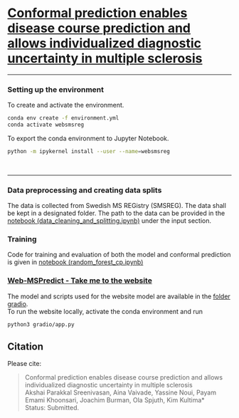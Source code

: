 # [Conformal prediction enables disease course prediction and allows individualized diagnostic uncertainty in multiple sclerosis](websitelink) <br>


---
### Setting up the environment
To create and activate the environment. <br>
```bash
conda env create -f environment.yml
conda activate websmsreg
```
To export the conda environment to Jupyter Notebook. <br>
```bash
python -m ipykernel install --user --name=websmsreg
```
<br>

---


### Data preprocessing and creating data splits
The data is collected from Swedish MS REGistry (SMSREG). The data shall be kept in a designated folder. The path to the data can be provided in the [notebook (data_cleaning_and_splitting.ipynb)](scripts/data_cleaning_and_splitting.ipynb) under the input section.   <br>
### Training
Code for training and evaluation of both the model and conformal prediction is given in [notebook (random_forest_cp.ipynb)](scripts/random_forest_cp.ipynb) <br>
### [Web-MSPredict - Take me to the website](websitelink) <br>
The model and scripts used for the website model are available in the [folder gradio](gradio).<br>
To run the website locally, activate the conda environment and run

```bash
python3 gradio/app.py
```

## Citation
Please cite:<br>
>Conformal prediction enables disease course prediction and allows individualized diagnostic uncertainty in multiple sclerosis<br>
>Akshai Parakkal Sreenivasan, Aina Vaivade, Yassine Noui, Payam Emami Khoonsari, Joachim Burman, Ola Spjuth, Kim Kultima*<br>
>Status: Submitted.
